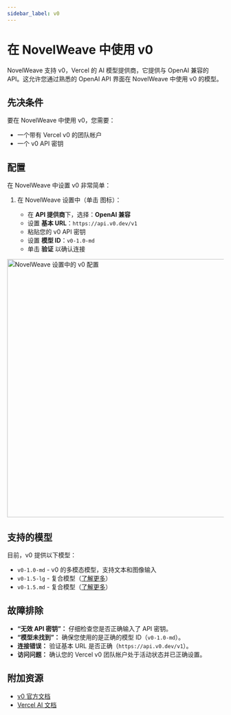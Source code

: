 ```yaml
---
sidebar_label: v0
---
```


# 在 NovelWeave 中使用 v0

NovelWeave 支持 v0，Vercel 的 AI 模型提供商，它提供与 OpenAI 兼容的 API。这允许您通过熟悉的 OpenAI API 界面在 NovelWeave 中使用 v0 的模型。

## 先决条件

要在 NovelWeave 中使用 v0，您需要：

- 一个带有 Vercel v0 的团队帐户
- 一个 v0 API 密钥

## 配置

在 NovelWeave 中设置 v0 非常简单：

1.  在 NovelWeave 设置中（单击 <Codicon name="gear" /> 图标）：
    - 在 **API 提供商**下，选择：**OpenAI 兼容**
    - 设置 **基本 URL**：`https://api.v0.dev/v1`
    - 粘贴您的 v0 API 密钥
    - 设置 **模型 ID**：`v0-1.0-md`
    - 单击 **验证** 以确认连接

<img src="/docs/img/providers/v0-setup.png" alt="NovelWeave 设置中的 v0 配置" width="600" />

## 支持的模型

目前，v0 提供以下模型：

- `v0-1.0-md` - v0 的多模态模型，支持文本和图像输入
- `v0-1.5-lg` - 复合模型（[了解更多](https://vercel.com/blog/v0-composite-model-family)）
- `v0-1.5.md` - 复合模型（[了解更多](https://vercel.com/blog/v0-composite-model-family)）

## 故障排除

- **“无效 API 密钥”：** 仔细检查您是否正确输入了 API 密钥。
- **“模型未找到”：** 确保您使用的是正确的模型 ID（`v0-1.0-md`）。
- **连接错误：** 验证基本 URL 是否正确（`https://api.v0.dev/v1`）。
- **访问问题：** 确认您的 Vercel v0 团队帐户处于活动状态并已正确设置。

## 附加资源

- [v0 官方文档](https://v0.dev)
- [Vercel AI 文档](https://vercel.com/docs/ai)
